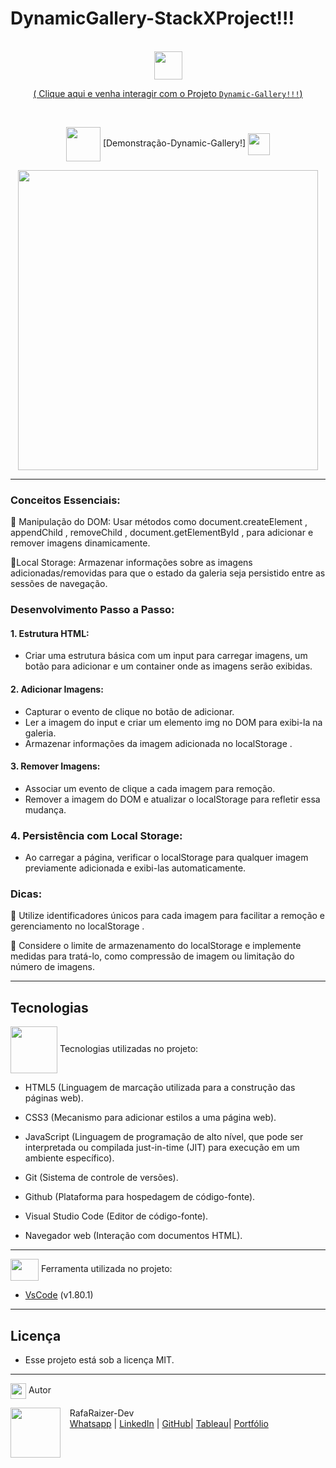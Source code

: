 # DynamicGallery-StackXProject!!!

<br>

 <div align="center">
<img src="https://media.giphy.com/media/9TFBxN300KpCUI6sBD/giphy.gif" align="center" height="45" width="45">

[ ( Clique aqui e venha interagir com o Projeto `Dynamic-Gallery!!!`) ](https://raizertechdev-dynamicgallery.netlify.app/)

<br>

<div align="center">
  
<img src= "https://media.giphy.com/media/3zSF3Gnr7cxMbi6WoP/giphy.gif" align="center" height="55" width="55"> [Demonstração-Dynamic-Gallery!] <img src= "https://media.giphy.com/media/E5DzZsofmgxc9wjbhX/giphy.gif" align="center" height="35" width="35">

<img height="480em" src="./assets/images/apresentacao-readme.gif"  align="center">

---

<div align="left">

### Conceitos Essenciais:

📌 Manipulação do DOM: Usar métodos como document.createElement , appendChild , removeChild , document.getElementById , para adicionar e remover imagens dinamicamente.

📌Local Storage: Armazenar informações sobre as imagens adicionadas/removidas para que o estado da galeria seja persistido entre
as sessões de navegação.

### Desenvolvimento Passo a Passo:

#### 1. Estrutura HTML:

- Criar uma estrutura básica com um input para carregar imagens, um botão para adicionar e um container onde as imagens serão exibidas.

#### 2. Adicionar Imagens:

- Capturar o evento de clique no botão de adicionar.
- Ler a imagem do input e criar um elemento img no DOM para exibi-la na
  galeria.
- Armazenar informações da imagem adicionada no localStorage .

#### 3. Remover Imagens:

- Associar um evento de clique a cada imagem para remoção.
- Remover a imagem do DOM e atualizar o localStorage para refletir essa
  mudança.

### 4. Persistência com Local Storage:

- Ao carregar a página, verificar o localStorage para qualquer imagem previamente adicionada e exibi-las automaticamente.

### Dicas:

📌 Utilize identificadores únicos para cada imagem para facilitar a remoção e gerenciamento no localStorage .

📌 Considere o limite de armazenamento do localStorage e implemente medidas para tratá-lo, como compressão de imagem ou limitação do número de imagens.

---

## Tecnologias

<img src="https://media.giphy.com/media/iT138SodaACo9LImgi/giphy.gif" align="center" height="75" width="75"> Tecnologias utilizadas no projeto:

- HTML5 (Linguagem de marcação utilizada para a construção das páginas web).

- CSS3 (Mecanismo para adicionar estilos a uma página web).

- JavaScript (Linguagem de programação de alto nível, que pode ser interpretada ou compilada just-in-time (JIT) para execução em um ambiente específico).

- Git (Sistema de controle de versões).

- Github (Plataforma para hospedagem de código-fonte).

- Visual Studio Code (Editor de código-fonte).

- Navegador web (Interação com documentos HTML).

---

<img src="https://media.giphy.com/media/SS8CV2rQdlYNLtBCiF/giphy.gif" align="center" height="35" width="45"> Ferramenta utilizada no projeto:

- [VsCode](https://code.visualstudio.com/download) (v1.80.1)

---

## Licença

- Esse projeto está sob a licença MIT.

---

<img src="https://media.giphy.com/media/ImmvDZ2c9xPR8gDvHV/giphy.gif" align="center" height="25" width="25"> Autor

<p>
    <img align=left margin=10 width=80 src="https://avatars.githubusercontent.com/u/87991807?v=4"/>
    <p>&nbsp&nbsp&nbspRafaRaizer-Dev<br>
    &nbsp&nbsp&nbsp<a href="https://api.whatsapp.com/send/?phone=47999327137">Whatsapp</a>&nbsp;|&nbsp;<a href="https://www.linkedin.com/in/rafael-raizer//">LinkedIn</a>&nbsp;|&nbsp;<a href="https://github.com/RaizerTechDev">GitHub</a>|&nbsp;<a href="https://public.tableau.com/app/profile/rafael.raizer">Tableau</a>|&nbsp;<a href="https://raizertechdev-portfolio.netlify.app/">Portfólio</a>&nbsp;</p>
</p>
